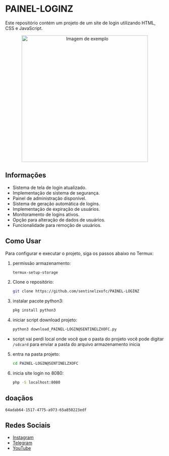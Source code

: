 # PAINEL-LOGINZ

Este repositório contém um projeto de um site de login utilizando HTML, CSS e JavaScript.

<!-- Coloque a imagem no meio -->
<p align="center">
    <img src="https://iili.io/d3byR0N.jpg" alt="Imagem de exemplo" width="400px">
</p>

## Informações

- Sistema de tela de login atualizado.
- Implementação de sistema de segurança.
- Painel de administração disponível.
- Sistema de geração automática de logins.
- Implementação de expiração de usuários.
- Monitoramento de logins ativos.
- Opção para alteração de dados de usuários.
- Funcionalidade para remoção de usuários.

## Como Usar

Para configurar e executar o projeto, siga os passos abaixo no Termux:

1. permissão armazenamento:
   ```bash
   termux-setup-storage

2. Clone o repositório:
   ```bash
   git clone https://github.com/sentinelzxofc/PAINEL-LOGINZ

3. instalar pacote python3:
   ```bash
   pkg install python3

4. iniciar script download projeto:
   ```bash
   python3 download_PAINEL-LOGIN@SENTINELZXOFC.py

- script vai perdi local onde você que o pasta do projeto você pode digitar `/sdcard` para enviar a pasta do arquivo armazenamento inicia

5. entra na pasta projeto:
   ```bash
   cd PAINEL-LOGIN@SENTINELZXOFC

6. inicia site login no 8080:
   ```bash
   php -S localhost:8080
   
## doaçãos 

```64adab64-1517-4775-a973-65a850223edf```

## Redes Sociais

- [Instagram](https://www.instagram.com/sentinelzxofc?igsh=aTR5OWFxb3gxaHNu)
- [Telegram](https://t.me/FB_HCKERZX)
- [YouTube](https://youtube.com/@sentienlzx?si=67DGJGN3WzLSIRt0)
